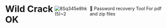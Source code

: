 <html lang="en">
<head>
<meta charset="UTF-8">
<meta name="viewport" content="width=device-width, initial-scale=1.0">
<title>Centered Text</title>
<style>
  body {
    display: flex;
    justify-content: center;
    align-items: center;
    height: 100vh;
    margin: 0;
  }
</style>
</head>
<body>
  <h1>Wild Crack OK</h1>
</body>
</html>


![8Sq345e8hk (5)~2](https://github.com/A-secure-0day/Wildcrack/assets/160304980/6ca75b2b-d196-4189-bbbd-2bd74d2962ac)

💪 Password recovery Tool For pdf and zip files 

